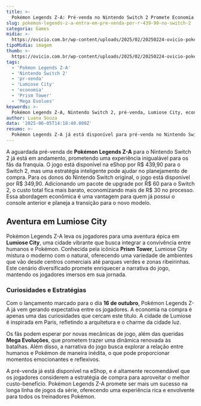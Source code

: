```yaml
---
title: >-
  Pokémon Legends Z-A: Pré-venda no Nintendo Switch 2 Promete Economia Inteligente
slug: pokemon-legends-z-a-entra-em-pre-venda-por-r-439-90-no-switch-2
categoria: Games
midia: >-
  https://ovicio.com.br/wp-content/uploads/2025/02/20250224-ovicio-pokemon-legends-za.webp
tipoMidia: imagem
thumb: >-
  https://ovicio.com.br/wp-content/uploads/2025/02/20250224-ovicio-pokemon-legends-za.webp
tags:
  - 'Pokmon Legends Z-A'
  - 'Nintendo Switch 2'
  - 'pr-venda'
  - 'Lumiose City'
  - 'economia'
  - 'Prism Tower'
  - 'Mega Evolues'
keywords: >-
  Pokémon Legends Z-A, Nintendo Switch 2, pré-venda, Lumiose City, economia, Prism Tower, Mega Evoluções
author: Luana Souza
data: '2025-06-05T14:18:40.000Z'
resumo: >-
  Pokémon Legends Z-A já está disponível para pré-venda no Nintendo Switch 2, oferecendo uma estratégia de compra que economiza no valor do jogo. Descubra como adquirir o game com desconto e explore a envolvente Lumiose City.
---
```


A aguardada pré-venda de **Pokémon Legends Z-A** para o Nintendo Switch 2 já está em andamento, prometendo uma experiência inigualável para os fãs da franquia. O jogo está disponível na eShop por R$ 439,90 para o Switch 2, mas uma estratégia inteligente pode ajudar no planejamento de compra. Para os donos do Nintendo Switch original, o jogo está disponível por R$ 349,90. Adicionando um pacote de upgrade por R$ 60 para o Switch 2, o custo total fica mais barato, economizando mais de R$ 30 no processo. Essa abordagem econômica é uma vantagem para quem já possui o console anterior e planeja a transição para o novo modelo. 

## Aventura em Lumiose City

Pokémon Legends Z-A leva os jogadores para uma aventura épica em **Lumiose City**, uma cidade vibrante que busca integrar a convivência entre humanos e Pokémon. Conhecida pela icônica **Prism Tower**, Lumiose City mistura o moderno com o natural, oferecendo uma variedade de ambientes que vão desde centros comerciais até parques verdes e zonas ribeirinhas. Este cenário diversificado promete enriquecer a narrativa do jogo, mantendo os jogadores imersos em sua jornada. 

### Curiosidades e Estratégias

Com o lançamento marcado para o dia **16 de outubro**, Pokémon Legends Z-A já vem gerando expectativa entre os jogadores. A economia na compra é apenas uma das curiosidades que cercam este título. A cidade de Lumiose é inspirada em Paris, refletindo a arquitetura e o charme da cidade luz. 

Os fãs podem esperar por novas mecânicas de jogo, além das queridas **Mega Evoluções**, que prometem trazer uma dinâmica renovada às batalhas. Além disso, a narrativa do jogo busca explorar a relação entre humanos e Pokémon de maneira inédita, o que pode proporcionar momentos emocionantes e reflexivos. 

A pré-venda já está disponível na eShop, e é altamente recomendável que os jogadores considerem a estratégia de compra para aproveitar o melhor custo-benefício. Pokémon Legends Z-A promete ser mais um sucesso na longa linha de jogos da série, oferecendo uma experiência rica e envolvente para todos os treinadores Pokémon.
